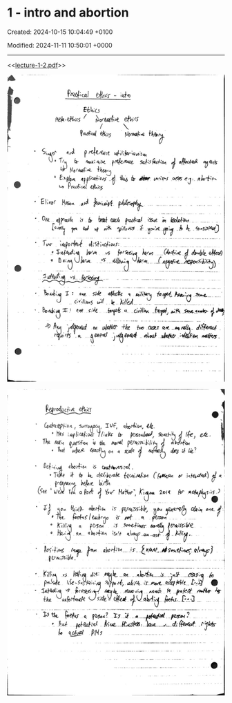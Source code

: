 # 1 - intro and abortion

Created: 2024-10-15 10:04:49 +0100

Modified: 2024-11-11 10:50:01 +0000

---
<<[lecture-1-2.pdf](../../../media/lecture-1-2.pdf)>>

![](../../../media/Ethics-1---intro-and-abortion-image1.jpeg)



![](../../../media/Ethics-1---intro-and-abortion-image2.jpeg)




